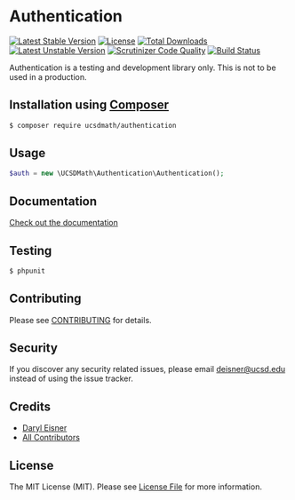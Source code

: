 # Authentication[![Latest Stable Version](https://poser.pugx.org/ucsdmath/Authentication/v/stable)](https://packagist.org/packages/ucsdmath/Authentication)[![License](https://poser.pugx.org/ucsdmath/Authentication/license)](https://packagist.org/packages/ucsdmath/Authentication)[![Total Downloads](https://poser.pugx.org/ucsdmath/Authentication/downloads)](https://packagist.org/packages/ucsdmath/Authentication)[![Latest Unstable Version](https://poser.pugx.org/ucsdmath/Authentication/v/unstable)](https://packagist.org/packages/ucsdmath/Authentication)[![Scrutinizer Code Quality](https://scrutinizer-ci.com/g/ucsdmath/Authentication/badges/quality-score.png?b=master)](https://scrutinizer-ci.com/g/ucsdmath/Authentication/?branch=master)[![Build Status](https://scrutinizer-ci.com/g/ucsdmath/Authentication/badges/build.png?b=master)](https://scrutinizer-ci.com/g/ucsdmath/Authentication/build-status/master)Authentication is a testing and development library only. This is not to be used in a production.## Installation using [Composer](http://getcomposer.org/)```bash$ composer require ucsdmath/authentication```## Usage``` php$auth = new \UCSDMath\Authentication\Authentication();```## Documentation[Check out the documentation](http://math.ucsd.edu/~deisner/documentation/Authentication/)## Testing``` bash$ phpunit```## ContributingPlease see [CONTRIBUTING](CONTRIBUTING.md) for details.## SecurityIf you discover any security related issues, please email deisner@ucsd.edu instead of using the issue tracker.## Credits- [Daryl Eisner](https://github.com/UCSDMath)- [All Contributors](../../contributors)## LicenseThe MIT License (MIT). Please see [License File](LICENSE) for more information.